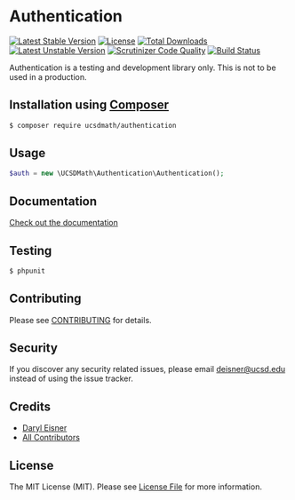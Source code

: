 # Authentication[![Latest Stable Version](https://poser.pugx.org/ucsdmath/Authentication/v/stable)](https://packagist.org/packages/ucsdmath/Authentication)[![License](https://poser.pugx.org/ucsdmath/Authentication/license)](https://packagist.org/packages/ucsdmath/Authentication)[![Total Downloads](https://poser.pugx.org/ucsdmath/Authentication/downloads)](https://packagist.org/packages/ucsdmath/Authentication)[![Latest Unstable Version](https://poser.pugx.org/ucsdmath/Authentication/v/unstable)](https://packagist.org/packages/ucsdmath/Authentication)[![Scrutinizer Code Quality](https://scrutinizer-ci.com/g/ucsdmath/Authentication/badges/quality-score.png?b=master)](https://scrutinizer-ci.com/g/ucsdmath/Authentication/?branch=master)[![Build Status](https://scrutinizer-ci.com/g/ucsdmath/Authentication/badges/build.png?b=master)](https://scrutinizer-ci.com/g/ucsdmath/Authentication/build-status/master)Authentication is a testing and development library only. This is not to be used in a production.## Installation using [Composer](http://getcomposer.org/)```bash$ composer require ucsdmath/authentication```## Usage``` php$auth = new \UCSDMath\Authentication\Authentication();```## Documentation[Check out the documentation](http://math.ucsd.edu/~deisner/documentation/Authentication/)## Testing``` bash$ phpunit```## ContributingPlease see [CONTRIBUTING](CONTRIBUTING.md) for details.## SecurityIf you discover any security related issues, please email deisner@ucsd.edu instead of using the issue tracker.## Credits- [Daryl Eisner](https://github.com/UCSDMath)- [All Contributors](../../contributors)## LicenseThe MIT License (MIT). Please see [License File](LICENSE) for more information.